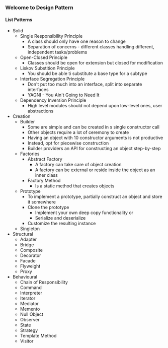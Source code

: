 ### Welcome to Design Pattern

#### List Patterns
- Solid
  - Single Responsibility Principle
    - A class should only have one reason to change
    - Separation of concerns - different classes handling different, independent tasks/problems
  - Open-Closed Principle
    - Classes should be open for extension but closed for modification
  - Liskov Substition Principle
    - You should be able ti substitute a base type for a subtype
  - Interface Segregation Principle
    - Don't put too much into an interface, split into separate interfaces
    - YAGNI - You Ain't Going to Need It
  - Dependency Inversion Principle
    - High level modules should not depend upon low-level ones, user abstractions
- Creation
  - Builder
    - Some  are simple and can be created in s single constructor call
    - Other objects require a lot of ceremony to create
    - Having an object with 10 constructor arguments is not productive
    - Instead, opt for piecewise construction
    - Builder providers an API for constructing an object step-by-step
  - Factories
    - Abstract Factory
      - A factory can take care of object creation
      - A factory can be external or reside inside the object as an inner class
    - Factory Method
      - Is a static method that creates objects
  - Prototype
    - To implement a prototype, partially construct an object and store it somewhere
    - Clone the prototype
      - Implement your own deep copy functionality or
      - Serialize and deserialize
    - Customize the resulting instance
  - Singleton
- Structural
  - Adapter
  - Bridge
  - Composite
  - Decorator
  - Facade
  - Flyweight
  - Proxy
- Behavioural
  - Chain of Responsibility
  - Command
  - Interpreter
  - Iterator
  - Mediator
  - Memento
  - Null Object
  - Observer
  - State
  - Strategy
  - Template Method
  - Visitor